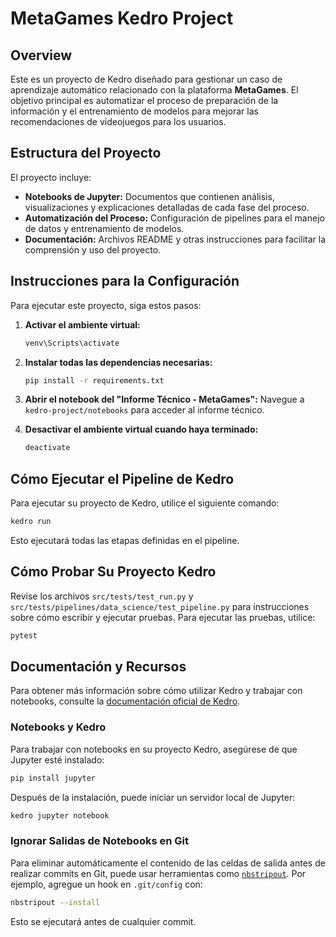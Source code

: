 # MetaGames Kedro Project

## Overview

Este es un proyecto de Kedro diseñado para gestionar un caso de aprendizaje automático relacionado con la plataforma **MetaGames**. El objetivo principal es automatizar el proceso de preparación de la información y el entrenamiento de modelos para mejorar las recomendaciones de videojuegos para los usuarios.

## Estructura del Proyecto

El proyecto incluye:

- **Notebooks de Jupyter:** Documentos que contienen análisis, visualizaciones y explicaciones detalladas de cada fase del proceso.
- **Automatización del Proceso:** Configuración de pipelines para el manejo de datos y entrenamiento de modelos.
- **Documentación:** Archivos README y otras instrucciones para facilitar la comprensión y uso del proyecto.

## Instrucciones para la Configuración

Para ejecutar este proyecto, siga estos pasos:

1. **Activar el ambiente virtual:**
   ```bash
   venv\Scripts\activate
   ```

2. **Instalar todas las dependencias necesarias:**
   ```bash
   pip install -r requirements.txt
   ```

3. **Abrir el notebook del "Informe Técnico - MetaGames":**
   Navegue a `kedro-project/notebooks` para acceder al informe técnico.

4. **Desactivar el ambiente virtual cuando haya terminado:**
   ```bash
   deactivate
   ```

## Cómo Ejecutar el Pipeline de Kedro

Para ejecutar su proyecto de Kedro, utilice el siguiente comando:

```bash
kedro run
```

Esto ejecutará todas las etapas definidas en el pipeline.

## Cómo Probar Su Proyecto Kedro

Revise los archivos `src/tests/test_run.py` y `src/tests/pipelines/data_science/test_pipeline.py` para instrucciones sobre cómo escribir y ejecutar pruebas. Para ejecutar las pruebas, utilice:

```bash
pytest
```

## Documentación y Recursos

Para obtener más información sobre cómo utilizar Kedro y trabajar con notebooks, consulte la [documentación oficial de Kedro](https://docs.kedro.org). 

### Notebooks y Kedro

Para trabajar con notebooks en su proyecto Kedro, asegúrese de que Jupyter esté instalado:

```bash
pip install jupyter
```

Después de la instalación, puede iniciar un servidor local de Jupyter:

```bash
kedro jupyter notebook
```

### Ignorar Salidas de Notebooks en Git

Para eliminar automáticamente el contenido de las celdas de salida antes de realizar commits en Git, puede usar herramientas como [`nbstripout`](https://github.com/kynan/nbstripout). Por ejemplo, agregue un hook en `.git/config` con:

```bash
nbstripout --install
```

Esto se ejecutará antes de cualquier commit.
